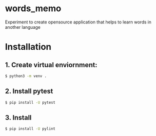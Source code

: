 # words_memo
Experiment to create opensource application that helps to learn words in another language

# Installation
## 1. Create virtual enviornment:
```bash
$ python3 -m venv .
```

## 2. Install pytest
```bash
$ pip install -U pytest
```

## 3. Install 
```bash
$ pip install -U pylint
```
